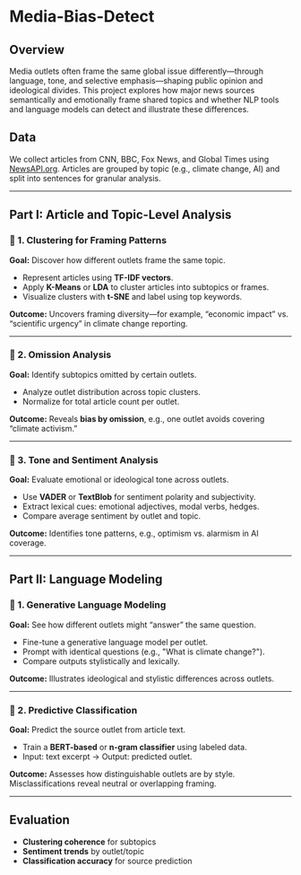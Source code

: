 # Media-Bias-Detect

## Overview
Media outlets often frame the same global issue differently—through language, tone, and selective emphasis—shaping public opinion and ideological divides. This project explores how major news sources semantically and emotionally frame shared topics and whether NLP tools and language models can detect and illustrate these differences.

## Data
We collect articles from CNN, BBC, Fox News, and Global Times using [NewsAPI.org](https://newsapi.org). Articles are grouped by topic (e.g., climate change, AI) and split into sentences for granular analysis.

---

## Part I: Article and Topic-Level Analysis

### 🔹 1. Clustering for Framing Patterns
**Goal:** Discover how different outlets frame the same topic.

- Represent articles using **TF-IDF vectors**.
- Apply **K-Means** or **LDA** to cluster articles into subtopics or frames.
- Visualize clusters with **t-SNE** and label using top keywords.

**Outcome:** Uncovers framing diversity—for example, “economic impact” vs. “scientific urgency” in climate change reporting.

---

### 🔹 2. Omission Analysis
**Goal:** Identify subtopics omitted by certain outlets.

- Analyze outlet distribution across topic clusters.
- Normalize for total article count per outlet.

**Outcome:** Reveals **bias by omission**, e.g., one outlet avoids covering “climate activism.”

---

### 🔹 3. Tone and Sentiment Analysis
**Goal:** Evaluate emotional or ideological tone across outlets.

- Use **VADER** or **TextBlob** for sentiment polarity and subjectivity.
- Extract lexical cues: emotional adjectives, modal verbs, hedges.
- Compare average sentiment by outlet and topic.

**Outcome:** Identifies tone patterns, e.g., optimism vs. alarmism in AI coverage.

---

## Part II: Language Modeling

### 🤖 1. Generative Language Modeling
**Goal:** See how different outlets might “answer” the same question.

- Fine-tune a generative language model per outlet.
- Prompt with identical questions (e.g., "What is climate change?").
- Compare outputs stylistically and lexically.

**Outcome:** Illustrates ideological and stylistic differences across outlets.

---

### 🤖 2. Predictive Classification
**Goal:** Predict the source outlet from article text.

- Train a **BERT-based** or **n-gram classifier** using labeled data.
- Input: text excerpt → Output: predicted outlet.

**Outcome:** Assesses how distinguishable outlets are by style. Misclassifications reveal neutral or overlapping framing.

---

## Evaluation
- **Clustering coherence** for subtopics
- **Sentiment trends** by outlet/topic
- **Classification accuracy** for source prediction
